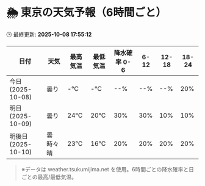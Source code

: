 # 🌦️ 東京の天気予報（6時間ごと）

🕒 最終更新: **2025-10-08 17:55:12**

| 日付 | 天気 | 最高気温 | 最低気温 | 降水確率 0-6 | 6-12 | 12-18 | 18-24 |
|------|------|----------|----------|------------|------|------|------|
| 今日 (2025-10-08) | 曇り | -℃ | -℃ | --% | --% | --% | 20% |
| 明日 (2025-10-09) | 曇り | 24℃ | 20℃ | 30% | 30% | 10% | 10% |
| 明後日 (2025-10-10) | 曇時々晴 | 23℃ | 16℃ | 20% | 20% | 20% | 20% |

> ※データは weather.tsukumijima.net を使用。6時間ごとの降水確率と日ごとの最高/最低気温。